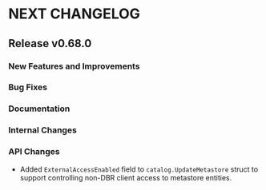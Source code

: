 # NEXT CHANGELOG

## Release v0.68.0

### New Features and Improvements

### Bug Fixes

### Documentation

### Internal Changes

### API Changes
* Added `ExternalAccessEnabled` field to `catalog.UpdateMetastore` struct to support controlling non-DBR client access to metastore entities.
